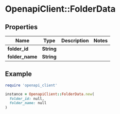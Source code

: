 # OpenapiClient::FolderData

## Properties

| Name | Type | Description | Notes |
| ---- | ---- | ----------- | ----- |
| **folder_id** | **String** |  |  |
| **folder_name** | **String** |  |  |

## Example

```ruby
require 'openapi_client'

instance = OpenapiClient::FolderData.new(
  folder_id: null,
  folder_name: null
)
```

